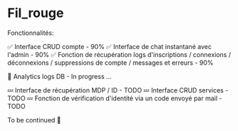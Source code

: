 # Fil_rouge

Fonctionnalités:

✅ Interface CRUD compte - 90% 
✅ Interface de chat instantané avec l'admin - 90% 
✅ Fonction de récupération logs d'inscriptions / connexions / déconnexions / suppressions de compte / messages et erreurs - 90% 

🔄 Analytics logs DB - In progress ... 

💤 Interface de récupération MDP / ID - TODO 
💤 Interface CRUD services - TODO 
💤 Fonction de vérification d'identité via un code envoyé par mail - TODO

To be continued 👀